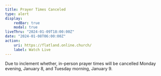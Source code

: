 ```yaml
---
title: Prayer Times Canceled
type: alert
display:
    redBar: true
    modal: true
liveThru: "2024-01-09T18:00:00Z"
date: "2024-01-08T06:00:00Z"
action:
    uri: https://flatland.online.church/
    label: Watch Live
---
```


Due to inclement whether, in-person prayer times will be cancelled Monday evening, January 8, and Tuesday morning, January 9.
